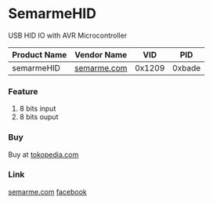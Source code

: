 # SemarmeHID
USB HID IO with AVR Microcontroller

| Product Name | Vendor Name | VID    | PID    |
|--------------|-------------|--------|--------|
| semarmeHID   | [semarme.com](http://semarme.com) | 0x1209 | 0xbade |

### Feature
1. 8 bits input
2. 8 bits ouput

### Buy
Buy at [tokopedia.com](https://www.tokopedia.com/semarme/)

### Link
[semarme.com](https://www.semarme.com/)
[facebook](http://www.facebook.com/semarmedia/)
